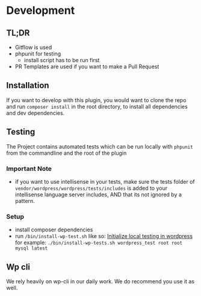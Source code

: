 # Development

## TL;DR

- Gitflow is used
- phpunit for testing
  - install script has to be run first
- PR Templates are used if you want to make a Pull Request

## Installation

If you want to develop with this plugin, you would want to clone the repo and run `composer install` in the root directory, to install all dependencies and dev dependencies.

## Testing

The Project contains automated tests which can be run locally with `phpunit` from the commandline and the root of the plugin

### Important Note

- if you want to use intellisense in your tests, make sure the tests folder of `vendor/wordpress/wordpress/tests/includes` is added to your intellisense language server includes, AND that its not ignored by a pattern.

### Setup

- install composer dependencies
- run `/bin/install-wp-test.sh` like so: [Initialize local testing in wordpress](https://make.wordpress.org/cli/handbook/misc/plugin-unit-tests/#3-initialize-the-testing-environment-locally) for example:
`./bin/install-wp-tests.sh wordpress_test root root mysql latest`

## Wp cli

We rely heavily on wp-cli in our daily work. We do recommend you use it as well.